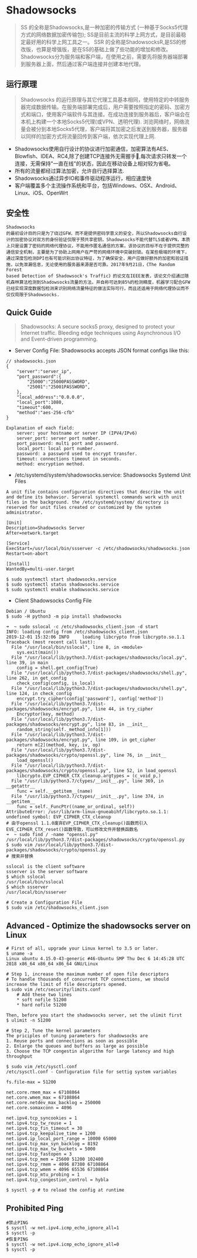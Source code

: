 Shadowsocks
===========
> SS 的全称是Shadowsocks,是一种加密的传输方式 (一种基于Socks5代理方式的网络数据加密传输包); SS是目前主流的科学上网方式，是目前最稳定最好用的科学上网工具之一。
> SSR 的全称是ShadowsocksR,是SS的修改版，也算是增强版，是在SS的基础上做了些功能的增加和修改。
> Shadowsocks分为服务端和客户端，在使用之前，需要先将服务器端部署到服务器上面，然后通过客户端连接并创建本地代理。

运行原理
--------
> Shadowsocks 的运行原理与其它代理工具基本相同，使用特定的中转服务器完成数据传输。在服务端部署完成后，用户需要按照指定的密码、加密方式和端口，使用客户端软件与其连接。在成功连接到服务器后，客户端会在本机上构建一个本地Socks5代理(或VPN、透明代理).
> 浏览网络时，网络流量会被分到本地Socks5代理，客户端将其加密之后发送到服务器，服务器以同样的加密方式将流量回传到客户端，依次实现代理上网.
* Shadowsocks使用自行设计的协议进行加密通信，加密算法有AES、Blowfish、IDEA、RC4,除了创建TCP连接外无需握手🤝,每次请求只转发一个连接，无需保持"一直在线"的状态，因此在移动设备上相对较为省电。
* 所有的流量都经过算法加密，允许自行选择算法.
* Shadowsocks通过异步IO和事件驱动程序运行，相应速度快
* 客户端覆盖多个主流操作系统和平台，包括Windows、OSX、Android、Linux、iOS、OpenWrt

安全性
-----
```
Shadowsocks
的最初设计目的只是为了绕过GFW，而不是提供密码学意义的安全，所以Shadowsocks自行设计的加密协议对双方的身份验证仅限于预共享密钥，Shadowsocks不能代替TLS或者VPN，本质上只是设置了密码的网络代理协议，不能用作匿名通信的方案，该协议的目标不在于提供完整的通信安全机制，主要是为了协助上网用户在严苛的网络环境中突破封锁。在某些极端的环境下，通过深度包检测DPI也有可能识别出协议特征，为了确保安全，用户应做好额外的加密和验证措施，以免泄漏信息，无论使用的服务器来源是否可靠。2017年9月21日，《The Random Forest
based Detection of Shadowsock's Traffic》的论文在IEEE发表，该论文介绍通过随机森林算法检测到Shadowsocks流量的方法，并自称可达到85%的检测精度，机器学习配合GFW已经实现深度数据包检测来识别网络流量特征的做法实际可行，而且还适用于网络代理协议而不仅仅局限于Shadowsocks.
```

Quick Guide
-----------
> Shadowsocks: A secure socks5 proxy, designed to protect your Internet traffic. Bleeding edge techniques using Asynchronous I/O and Event-driven programming. 

* Server Config File: Shadowsocks accepts JSON format configs like this:
```
// shadowsocks.json 
{
    "server":"server_ip",
    "port_password":{
        "25000":"25000PASSWORD",
        "25001":"25001PASSWORD",
    },
    "local_address":"0.0.0.0",
    "local_port":1080,
    "timeout":600,
    "method":"aes-256-cfb"
}

Explanation of each field: 
    server: your hostname or server IP (IPV4/IPv6)
    server_port: server port number.
    port_password: multi port and password.
    local_port: local port number.
    password: a password used to encrypt transfer.
    timeout: connections timeout in seconds.
    method: encryption method.
```

* /etc/systemd/system/shadowsocks.service: Shadowsocks Systemd Unit Files 
```
A unit file contains configuration directives that describe the unit and define its behavior. Serveral systemctl commands work with unit files in the background. the /etc/systemd/system/ directory is reserved for unit files created or customized by the system administrator.

[Unit]
Description=Shadowsocks Server 
After=network.target
 
[Service]
ExecStart=/usr/local/bin/ssserver -c /etc/shadowsocks/shadowsocks.json 
Restart=on-abort

[Install]
WantedBy=multi-user.target 

$ sudo systemctl start shadowsocks.service 
$ sudo systemctl status shadowsocks.service 
$ sudo systemctl enable shadowsocks.service
```

* Client Shadowsocks Config File 
```
Debian / Ubuntu
$ sudo -H python3 -m pip install shadowsocks 

➜  ~ sudo sslocal -c /etc/shadowsocks_client.json -d start
INFO: loading config from /etc/shadowsocks_client.json
2019-12-01 15:32:06 INFO     loading libcrypto from libcrypto.so.1.1
Traceback (most recent call last):
  File "/usr/local/bin/sslocal", line 8, in <module>
    sys.exit(main())
  File "/usr/local/lib/python3.7/dist-packages/shadowsocks/local.py", line 39, in main
    config = shell.get_config(True)
  File "/usr/local/lib/python3.7/dist-packages/shadowsocks/shell.py", line 262, in get_config
    check_config(config, is_local)
  File "/usr/local/lib/python3.7/dist-packages/shadowsocks/shell.py", line 124, in check_config
    encrypt.try_cipher(config['password'], config['method'])
  File "/usr/local/lib/python3.7/dist-packages/shadowsocks/encrypt.py", line 44, in try_cipher
    Encryptor(key, method)
  File "/usr/local/lib/python3.7/dist-packages/shadowsocks/encrypt.py", line 83, in __init__
    random_string(self._method_info[1]))
  File "/usr/local/lib/python3.7/dist-packages/shadowsocks/encrypt.py", line 109, in get_cipher
    return m[2](method, key, iv, op)
  File "/usr/local/lib/python3.7/dist-packages/shadowsocks/crypto/openssl.py", line 76, in __init__
    load_openssl()
  File "/usr/local/lib/python3.7/dist-packages/shadowsocks/crypto/openssl.py", line 52, in load_openssl
    libcrypto.EVP_CIPHER_CTX_cleanup.argtypes = (c_void_p,)
  File "/usr/lib/python3.7/ctypes/__init__.py", line 369, in __getattr__
    func = self.__getitem__(name)
  File "/usr/lib/python3.7/ctypes/__init__.py", line 374, in __getitem__
    func = self._FuncPtr((name_or_ordinal, self))
AttributeError: /usr/lib/arm-linux-gnueabihf/libcrypto.so.1.1: undefined symbol: EVP_CIPHER_CTX_cleanup
# 由于openssl 1.1.0废弃EVP_CIPHER_CTX_cleanup()函数而引入EVE_CIPHER_CTX_reset()函数导致，可以修改文件并替换函数名
➜  ~ sudo find / -name "openssl.py"
/usr/local/lib/python3.7/dist-packages/shadowsocks/crypto/openssl.py
$ sudo vim /usr/local/lib/python3.7/dist-packages/shadowsocks/crypto/openssl.py
# 搜索并替换

sslocal is the client software 
ssserver is the server software
$ which sslocal 
/usr/local/bin/sslocal
$ which ssserver 
/usr/local/bin/ssserver

# Create a Configuration File 
$ sudo vim /etc/shadowsocks_client.json 

```

Advanced - Optimize the shadowsocks server on Linux 
---------------------------------------------------
```
# First of all, upgrade your Linux kernel to 3.5 or later.
$ uname -a 
Linux ubuntu 4.15.0-43-generic #46-Ubuntu SMP Thu Dec 6 14:45:28 UTC 2018 x86_64 x86_64 x86_64 GNU/Linux

# Step 1, increase the maximum number of open file descriptors 
# To handle thousands of concurrent TCP connections, we should increase the limit of file descriptors opened. 
$ sudo vim /etc/security/limits.conf 
    # Add these two lines 
    * soft nofile 51200 
    * hard nofile 51200 

Then, before you start the shadowsocks server, set the ulimit first 
$ ulimit -n 51200

# Step 2, Tune the kernel parameters 
The priciples of tuning parameters for shadowsocks are 
1. Reuse ports and connections as soon as possible 
2. Enlarge the queues and buffers as large as possible 
3. Choose the TCP congestin algorithm for large latency and high throughput

$ sudo vim /etc/sysctl.conf 
/etc/sysctl.conf - Configuration file for settig system variables 

fs.file-max = 51200

net.core.rmem_max = 67108864
net.core.wmem_max = 67108864
net.core.netdev_max_backlog = 250000
net.core.somaxconn = 4096

net.ipv4.tcp_syncookies = 1
net.ipv4.tcp_tw_reuse = 1
net.ipv4.tcp_fin_timeout = 30
net.ipv4.tcp_keepalive_time = 1200
net.ipv4.ip_local_port_range = 10000 65000
net.ipv4.tcp_max_syn_backlog = 8192
net.ipv4.tcp_max_tw_buckets = 5000
net.ipv4.tcp_fastopen = 3
net.ipv4.tcp_mem = 25600 51200 102400
net.ipv4.tcp_rmem = 4096 87380 67108864
net.ipv4.tcp_wmem = 4096 65536 67108864
net.ipv4.tcp_mtu_probing = 1
net.ipv4.tcp_congestion_control = hybla

$ sysctl -p # to reload the config at runtime
```

Prohibited Ping
---------------
```
#禁止PING 
$ sysctl -w net.ipv4.icmp_echo_ignore_all=1
$ sysctl -p 
#恢复PING
$ sysctl -w net.ipv4.icmp_echo_ignore_all=0
$ sysctl -p 
```
